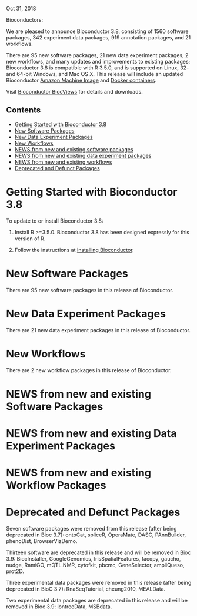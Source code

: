 Oct 31, 2018

Bioconductors:

We are pleased to announce Bioconductor 3.8, consisting of 1560
software packages, 342 experiment data packages, 919 annotation
packages, and 21 workflows.

There are 95 new software packages, 21 new data experiment packages, 
2 new workflows, and many updates and improvements
to existing packages; Bioconductor 3.8 is compatible with R 3.5.0,
and is supported on Linux, 32- and 64-bit Windows, and Mac OS X.  This
release will include an updated Bioconductor [Amazon Machine Image][1]
and [Docker containers][2].

Visit [Bioconductor BiocViews][3]
for details and downloads.

[1]: /help/bioconductor-cloud-ami/
[2]: /help/docker/
[3]: /packages/release/BiocViews.html

Contents
--------

* [Getting Started with Bioconductor 3.8](#getting-started-with-bioconductor-35)
* [New Software Packages](#new-software-packages)
* [New Data Experiment Packages](#new-data-experiment-packages)
* [New Workflows](#new-Workflows)
* [NEWS from new and existing software packages](#news-from-new-and-existing-software-packages)
* [NEWS from new and existing data experiment packages](#news-from-new-and-existing-data-experiment-packages)
* [NEWS from new and existing workflows](#news-from-new-and-existing-workflows)
* [Deprecated and Defunct Packages](#deprecated-and-defunct-packages)

Getting Started with Bioconductor 3.8
======================================

To update to or install Bioconductor 3.8:

1. Install R >=3.5.0.  Bioconductor 3.8 has been designed expressly for
   this version of R.

2. Follow the instructions at
   [Installing Bioconductor](/install/).

New Software Packages
=====================

There are 95 new software packages in this release of Bioconductor.


New Data Experiment Packages
=====================

There are 21 new data experiment packages in this release of Bioconductor.


New Workflows
=====================

There are 2 new workflow packages in this release of Bioconductor.


NEWS from new and existing Software Packages
===================================


NEWS from new and existing Data Experiment  Packages
===================================


NEWS from new and existing Workflow  Packages
===================================


Deprecated and Defunct Packages
===============================

Seven software packages were removed from this release (after being deprecated
in Bioc 3.7): ontoCat, spliceR, OperaMate, DASC, PAnnBuilder, phenoDist, BrowserVizDemo.

Thirteen software are deprecated in this release and will be removed in Bioc 3.9:
BiocInstaller, GoogleGenomics, IrisSpatialFeatures, facopy, gaucho, nudge,
RamiGO, mQTL.NMR, cytofkit, pbcmc, GeneSelector, ampliQueso, prot2D.

Three experimental data packages were removed in this release (after being
deprecated in BioC 3.7):  RnaSeqTutorial, cheung2010, MEALData.

Two experimental data packages are deprecated in this release and will be
removed in Bioc 3.9: iontreeData, MSBdata.
